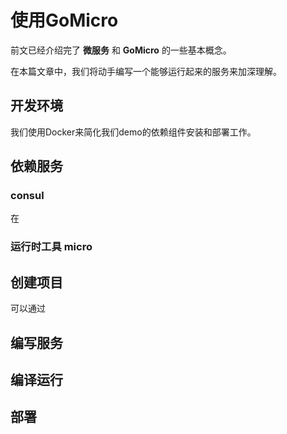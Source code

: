 # 使用GoMicro

前文已经介绍完了 **微服务** 和 **GoMicro** 的一些基本概念。

在本篇文章中，我们将动手编写一个能够运行起来的服务来加深理解。

## 开发环境

我们使用Docker来简化我们demo的依赖组件安装和部署工作。

## 依赖服务

### consul

在

### 运行时工具 micro



## 创建项目

可以通过

## 编写服务



## 编译运行



## 部署



